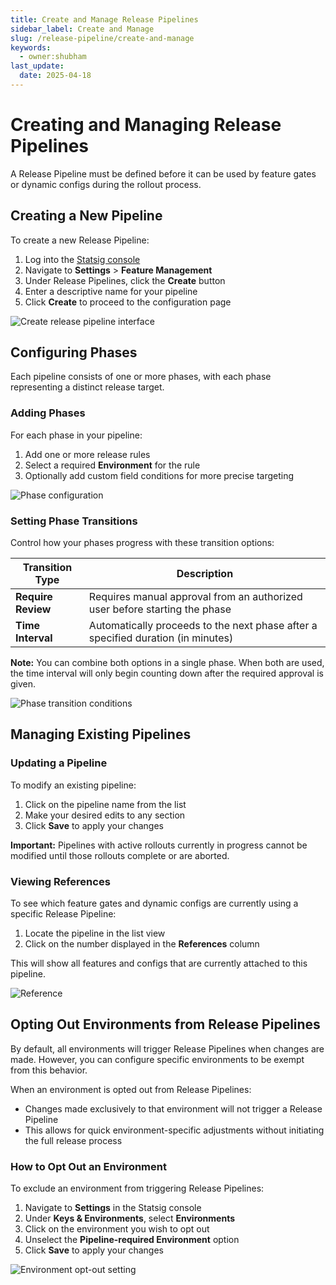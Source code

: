 ```yaml
---
title: Create and Manage Release Pipelines
sidebar_label: Create and Manage
slug: /release-pipeline/create-and-manage
keywords:
  - owner:shubham
last_update:
  date: 2025-04-18
---
```


# Creating and Managing Release Pipelines

A Release Pipeline must be defined before it can be used by feature gates or dynamic configs during the rollout process.

## Creating a New Pipeline

To create a new Release Pipeline:

1. Log into the [Statsig console](https://console.statsig.com)
2. Navigate to **Settings** > **Feature Management**
3. Under Release Pipelines, click the **Create** button
4. Enter a descriptive name for your pipeline
5. Click **Create** to proceed to the configuration page

![Create release pipeline interface](/img/release-pipeline/create.png)

## Configuring Phases

Each pipeline consists of one or more phases, with each phase representing a distinct release target.

### Adding Phases

For each phase in your pipeline:

1. Add one or more release rules
2. Select a required **Environment** for the rule
3. Optionally add custom field conditions for more precise targeting

![Phase configuration](/img/release-pipeline/phases.png)

### Setting Phase Transitions

Control how your phases progress with these transition options:

| Transition Type | Description |
|-----------------|-------------|
| **Require Review** | Requires manual approval from an authorized user before starting the phase |
| **Time Interval** | Automatically proceeds to the next phase after a specified duration (in minutes) |

**Note:** You can combine both options in a single phase. When both are used, the time interval will only begin counting down after the required approval is given.

![Phase transition conditions](/img/release-pipeline/condition.png)

## Managing Existing Pipelines

### Updating a Pipeline

To modify an existing pipeline:

1. Click on the pipeline name from the list
2. Make your desired edits to any section
3. Click **Save** to apply your changes

**Important:** Pipelines with active rollouts currently in progress cannot be modified until those rollouts complete or are aborted.

### Viewing References

To see which feature gates and dynamic configs are currently using a specific Release Pipeline:

1. Locate the pipeline in the list view
2. Click on the number displayed in the **References** column

This will show all features and configs that are currently attached to this pipeline.

![Reference](/img/release-pipeline/reference.png)

## Opting Out Environments from Release Pipelines

By default, all environments will trigger Release Pipelines when changes are made. However, you can configure specific environments to be exempt from this behavior.

When an environment is opted out from Release Pipelines:
- Changes made exclusively to that environment will not trigger a Release Pipeline
- This allows for quick environment-specific adjustments without initiating the full release process

### How to Opt Out an Environment

To exclude an environment from triggering Release Pipelines:

1. Navigate to **Settings** in the Statsig console
2. Under **Keys & Environments**, select **Environments**
3. Click on the environment you wish to opt out
4. Unselect the **Pipeline-required Environment** option
5. Click **Save** to apply your changes

![Environment opt-out setting](/img/release-pipeline/environment-opt-out.png)
